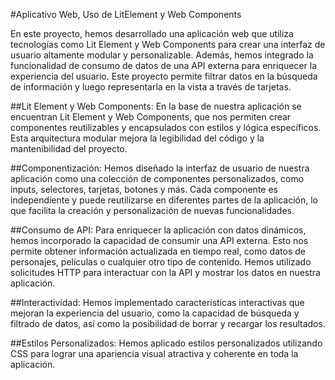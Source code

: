 #Aplicativo Web, Uso de LitElement y Web Components

En este proyecto, hemos desarrollado una aplicación web que utiliza tecnologías como Lit Element y Web Components para crear una interfaz de usuario altamente modular y personalizable. Además, hemos integrado la funcionalidad de consumo de datos de una API externa para enriquecer la experiencia del usuario.
Este proyecto permite filtrar datos en la búsqueda de información y luego representarla en la vista a través de tarjetas.

##Lit Element y Web Components:
 En la base de nuestra aplicación se encuentran Lit Element y Web Components, que nos permiten crear componentes reutilizables y encapsulados con estilos y lógica específicos. Esta arquitectura modular mejora la legibilidad del código y la mantenibilidad del proyecto.

##Componentización: 
Hemos diseñado la interfaz de usuario de nuestra aplicación como una colección de componentes personalizados, como inputs, selectores, tarjetas, botones y más. Cada componente es independiente y puede reutilizarse en diferentes partes de la aplicación, lo que facilita la creación y personalización de nuevas funcionalidades.

##Consumo de API: 
Para enriquecer la aplicación con datos dinámicos, hemos incorporado la capacidad de consumir una API externa. Esto nos permite obtener información actualizada en tiempo real, como datos de personajes, películas o cualquier otro tipo de contenido. Hemos utilizado solicitudes HTTP para interactuar con la API y mostrar los datos en nuestra aplicación.

##Interactividad: 
Hemos implementado características interactivas que mejoran la experiencia del usuario, como la capacidad de búsqueda y filtrado de datos, así como la posibilidad de borrar y recargar los resultados.

##Estilos Personalizados:
 Hemos aplicado estilos personalizados utilizando CSS  para lograr una apariencia visual atractiva y coherente en toda la aplicación.
 